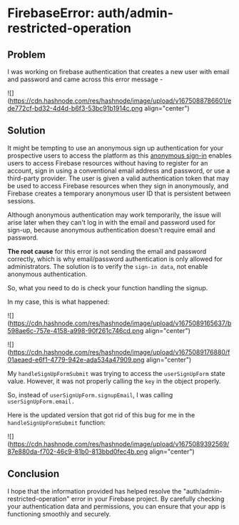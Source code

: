 # FirebaseError: auth/admin-restricted-operation

## Problem

I was working on firebase authentication that creates a new user with email and password and came across this error message -

![](https://cdn.hashnode.com/res/hashnode/image/upload/v1675088786601/ede772cf-bd32-4d4d-b6f3-53bc91b1914c.png align="center")

## Solution

It might be tempting to use an anonymous sign up authentication for your prospective users to access the platform as this [anonymous sign-in](https://firebase.google.com/docs/auth/web/anonymous-auth) enables users to access Firebase resources without having to register for an account, sign in using a conventional email address and password, or use a third-party provider. The user is given a valid authentication token that may be used to access Firebase resources when they sign in anonymously, and Firebase creates a temporary anonymous user ID that is persistent between sessions.

Although anonymous authentication may work temporarily, the issue will arise later when they can't log in with the email and password used for sign-up, because anonymous authentication doesn't require email and password.

**The root cause** for this error is not sending the email and password correctly, which is why email/password authentication is only allowed for administrators. The solution is to verify the `sign-in data`, not enable anonymous authentication.

So, what you need to do is check your function handling the signup.

In my case, this is what happened:

![](https://cdn.hashnode.com/res/hashnode/image/upload/v1675089165637/b598ae6c-757e-4158-a998-90f261c746cd.png align="center")

![](https://cdn.hashnode.com/res/hashnode/image/upload/v1675089176880/f01aeaed-e6f1-4779-942e-ada534a47909.png align="center")

My `handleSignUpFormSubmit` was trying to access the `userSignUpForm` state value. However, it was not properly calling the `key` in the object properly.

So, instead of `userSignUpForm.signupEmail`, I was calling `userSignUpForm.email.`

Here is the updated version that got rid of this bug for me in the `handleSignUpFormSubmit` function:

![](https://cdn.hashnode.com/res/hashnode/image/upload/v1675089392569/87e880da-f702-46c9-81b0-813bbd0fec4b.png align="center")

## Conclusion

I hope that the information provided has helped resolve the "auth/admin-restricted-operation" error in your Firebase project. By carefully checking your authentication data and permissions, you can ensure that your app is functioning smoothly and securely.